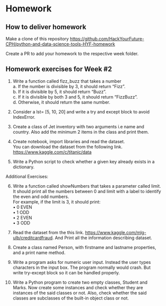 # Homework

## How to deliver homework 

Make a clone of this repository https://github.com/HackYourFuture-CPH/python-and-data-science-tools-HYF-homework

Create a PR to add your homework to the respective week folder.

## Homework exercises for Week #2 

1. Write a function called fizz_buzz that takes a number <br>
  a.	If the number is divisible by 3, it should return “Fizz”. <br>
  b.	If it is divisible by 5, it should return “Buzz”. <br>
  c.	If it is divisible by both 3 and 5, it should return “FizzBuzz”. <br>
  d.	Otherwise, it should return the same number. <br>

2. Consider a  lst= [5, 10, 20] and write a try and except block to avoid IndexError. <br>

3. Create a class of Jet inventory with two arguments i.e name and country. Also add the minimum 2 items in the class and print them. <br>

4. Create notebook, import libraries and read the dataset.<br>
   You can download the dataset from the following link. https://www.kaggle.com/c/titanic/data 

5. Write a Python script to check whether a given key already exists in a dictionary. <br>

Additional Exercises: <br> 

6. Write a function called showNumbers that takes a parameter called limit. It should print all the numbers between 0 and limit with a label to identify the even and odd numbers. <br>
For example, if the limit is 3, it should print: <br>
•	0 EVEN <br>
•	1 ODD <br>
•	2 EVEN <br>
•	3 ODD <br>

7. Read the dataset from the this link. https://www.kaggle.com/mlg-ulb/creditcardfraud. And Print all the information describing dataset. <br>

8. Create a class named Person, with firstname and lastname properties, and a print name method. <br>

9. Write a program asks for numeric user input. Instead the user types characters in the input box. The program normally would crash. But write try-except block so it can be handled properly. <br>

10. Write a Python program to create two empty classes, Student and Marks. Now create some instances and check whether they are instances of the said classes or not. Also, check whether the said classes are subclasses of the built-in object class or not. <br>







  
